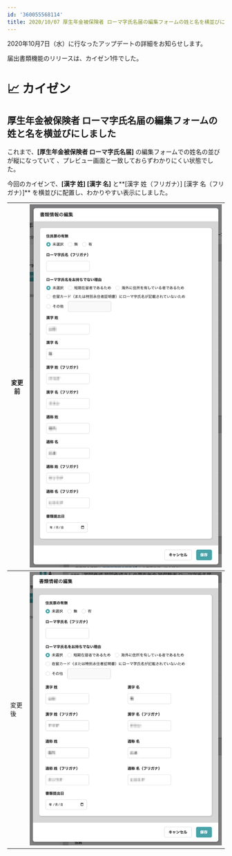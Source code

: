 ```yaml
---
id: '360055568114'
title: 2020/10/07 厚生年金被保険者 ローマ字氏名届の編集フォームの姓と名を横並びにしました
---
```

2020年10月7日（水）に行なったアップデートの詳細をお知らせします。

届出書類機能のリリースは、カイゼン1件でした。

# 📈 カイゼン

## 厚生年金被保険者 ローマ字氏名届の編集フォームの姓と名を横並びにしました

これまで、**\[厚生年金被保険者 ローマ字氏名届\]** の編集フォームでの姓名の並びが縦になっていて 、プレビュー画面と一致しておらずわかりにくい状態でした。

今回のカイゼンで、**\[漢字 姓\] \[漢字 名\]** と**\[漢字 姓（フリガナ）\] \[漢字 名（フリガナ）\]** を横並びに配置し、わかりやすい表示にしました。

| 変更前 | ![95184490-660cbe00-0802-11eb-84d4-b434415461ac-2.png](./95184490-660cbe00-0802-11eb-84d4-b434415461ac-2.png) |
| --- | --- |
| 変更後 | ![95184436-51302a80-0802-11eb-887c-17c7811ff469-2.png](./95184436-51302a80-0802-11eb-887c-17c7811ff469-2.png) |
